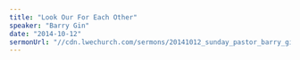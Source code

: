 ```yaml
---
title: "Look Our For Each Other"
speaker: "Barry Gin"
date: "2014-10-12"
sermonUrl: "//cdn.lwechurch.com/sermons/20141012_sunday_pastor_barry_gin_look_out_for_each_other.mp3"
---
```

